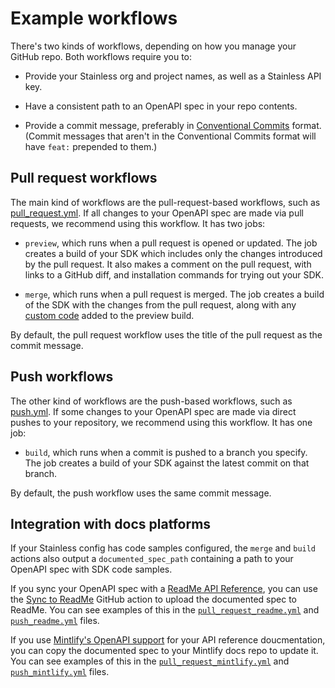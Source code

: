 # Example workflows

There's two kinds of workflows, depending on how you manage your GitHub repo. Both workflows require you to:

* Provide your Stainless org and project names, as well as a Stainless API key.

* Have a consistent path to an OpenAPI spec in your repo contents.

* Provide a commit message, preferably in [Conventional Commits](https://www.conventionalcommits.org/en/v1.0.0/) format. (Commit messages that aren't in the Conventional Commits format will have `feat:` prepended to them.)

## Pull request workflows

The main kind of workflows are the pull-request-based workflows, such as [pull_request.yml](./pull_request.yml). If all changes to your OpenAPI spec are made via pull requests, we recommend using this workflow. It has two jobs:

* `preview`, which runs when a pull request is opened or updated. The job creates a build of your SDK which includes only the changes introduced by the pull request. It also makes a comment on the pull request, with links to a GitHub diff, and installation commands for trying out your SDK.

* `merge`, which runs when a pull request is merged. The job creates a build of the SDK with the changes from the pull request, along with any [custom code](https://app.stainless.com/docs/guides/patch-custom-code#project-branches) added to the preview build.

By default, the pull request workflow uses the title of the pull request as the commit message.

## Push workflows

The other kind of workflows are the push-based workflows, such as [push.yml](./push.yml). If some changes to your OpenAPI spec are made via direct pushes to your repository, we recommend using this workflow. It has one job:

* `build`, which runs when a commit is pushed to a branch you specify. The job creates a build of your SDK against the latest commit on that branch.

By default, the push workflow uses the same commit message.

## Integration with docs platforms

If your Stainless config has code samples configured, the `merge` and `build` actions also output a `documented_spec_path` containing a path to your OpenAPI spec with SDK code samples.

If you sync your OpenAPI spec with a [ReadMe API Reference](https://readme.com/), you can use the [Sync to ReadMe](https://github.com/marketplace/actions/rdme-sync-to-readme) GitHub action to upload the documented spec to ReadMe. You can see examples of this in the [`pull_request_readme.yml`](./pull_request_readme.yml) and [`push_readme.yml`](./push_readme.yml) files.

If you use [Mintlify's OpenAPI support](https://mintlify.com/docs/api-playground/openapi-setup#in-the-repo) for your API reference doucmentation, you can copy the documented spec to your Mintlify docs repo to update it. You can see examples of this in the [`pull_request_mintlify.yml`](./pull_request_mintlify.yml) and [`push_mintlify.yml`](./push_mintlify.yml) files.
